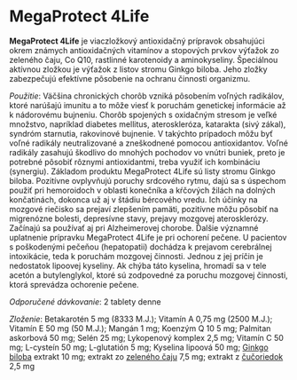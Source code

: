 MegaProtect 4Life
==================

**MegaProtect 4Life** je viaczložkový antioxidačný prípravok obsahujúci okrem
známych antioxidačných vitamínov a stopových prvkov výťažok zo zeleného čaju, Co
Q10, rastlinné karotenoidy a aminokyseliny. Špeciálnou aktívnou zložkou je
výťažok z listov stromu Ginkgo biloba. Jeho zložky zabezpečujú efektívne
pôsobenie na ochranu činnosti organizmu.

*Použitie*: Väčšina chronických chorôb vzniká pôsobením voľných radikálov, ktoré
narúšajú imunitu a to môže viesť k poruchám genetickej informácie až k
nádorovému bujneniu. Chorôb spojených s oxidačným stresom je veľké množstvo,
napríklad diabetes mellitus, ateroskleróza, katarakta (sivý zákal), syndróm
starnutia, rakovinové bujnenie. V takýchto prípadoch môžu byť voľné radikály
neutralizované a zneškodnené pomocou antioxidantov. Voľné radikály zasahujú
škodlivo do mnohých pochodov vo vnútri buniek, preto je potrebné pôsobiť rôznymi
antioxidantmi, treba využiť ich kombináciu (synergiu). Základom produktu
MegaProtect 4Life sú listy stromu Ginkgo biloba. Pozitívne ovplyvňujú poruchy
srdcového rytmu, dajú sa s úspechom použiť pri hemoroidoch v oblasti konečníka a
kŕčových žilách na dolných končatinách, dokonca už aj v štádiu bércového vredu.
Ich účinky na mozgové riečisko sa prejaví zlepšením pamäti, pozitívne môžu
pôsobiť na migrenózne bolesti, depresívne stavy, prejavy mozgovej aterosklerózy.
Začínajú sa používať aj pri Alzheimerovej chorobe. Ďalšie významné uplatnenie
prípravku MegaProtect 4Life je pri ochorení pečene. U pacientov s poškodenými
pečeňou (hepatopatii) dochádza k prejavom cerebrálnej intoxikácie, teda k
poruchám mozgovej činnosti. Jednou z jej príčin je nedostatok lipoovej kyseliny.
Ak chýba táto kyselina, hromadí sa v tele acetón a butylenglykol, ktoré sú
zodpovedné za poruchu mozgovej činnosti, ktorá sprevádza ochorenie pečene.

*Odporučené dávkovanie*: 2 tablety denne

*Zloženie*: Betakarotén 5 mg (8333 M.J.); Vitamín A 0,75 mg (2500 M.J.); Vitamín
E 50 mg (50 M.J.); Mangán 1 mg; Koenzým Q 10 5 mg; Palmitan askorbová 50 mg;
Selén 25 mg; Lykopenový komplex 2,5 mg; Vitamín C 50 mg; L-cysteín 50 mg;
L-glutatión 5 mg; Kyselina lipoová 50 mg;
[Ginkgo biloba](/sip/bylinky/ginkgo-dvojlalocne) extrakt 10 mg; extrakt zo
[zeleného čaju](/sip/bylinky/cajovnik-cinsky) 7,5 mg; extrakt z
[čučoriedok](/sip/bylinky/brusnica-cucoriedkova) 2,5 mg
